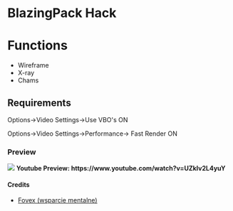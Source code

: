 # BlazingPack Hack
<h1>Functions</h1>
  <ul>
  <li>Wireframe</li>
  <li>X-ray</li>
  <li>Chams</li>
</ul>
<h2>Requirements</h2>
<p>Options->Video Settings->Use VBO's ON</p>
<p>Options->Video Settings->Performance-> Fast Render ON</p>
<h3>Preview</h3>
<img src="https://i.imgur.com/4hXqjur.png" />
<b>Youtube Preview: https://www.youtube.com/watch?v=UZklv2L4yuY</b>
<h4>Credits</h4>
<ul>
  <li><a href="https://github.com/Fovex">Fovex (wsparcie mentalne)</a></li>
</ul>
